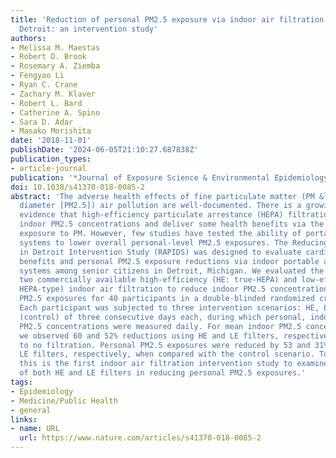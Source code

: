 ```yaml
---
title: 'Reduction of personal PM2.5 exposure via indoor air filtration systems in
  Detroit: an intervention study'
authors:
- Melissa M. Maestas
- Robert D. Brook
- Rosemary A. Ziemba
- Fengyao Li
- Ryan C. Crane
- Zachary M. Klaver
- Robert L. Bard
- Catherine A. Spino
- Sara D. Adar
- Masako Morishita
date: '2018-11-01'
publishDate: '2024-06-05T21:10:27.687838Z'
publication_types:
- article-journal
publication: '*Journal of Exposure Science & Environmental Epidemiology 2018 29:4*'
doi: 10.1038/s41370-018-0085-2
abstract: 'The adverse health effects of fine particulate matter (PM &lt; 2.5 μm in
  diameter [PM2.5]) air pollution are well-documented. There is a growing body of
  evidence that high-efficiency particulate arrestance (HEPA) filtration can reduce
  indoor PM2.5 concentrations and deliver some health benefits via the reduction of
  exposure to PM. However, few studies have tested the ability of portable air filtration
  systems to lower overall personal-level PM2.5 exposures. The Reducing Air Pollution
  in Detroit Intervention Study (RAPIDS) was designed to evaluate cardiovascular health
  benefits and personal PM2.5 exposure reductions via indoor portable air filtration
  systems among senior citizens in Detroit, Michigan. We evaluated the utility of
  two commercially available high-efficiency (HE: true-HEPA) and low-efficiency (LE:
  HEPA-type) indoor air filtration to reduce indoor PM2.5 concentrations and personal
  PM2.5 exposures for 40 participants in a double-blinded randomized crossover intervention.
  Each participant was subjected to three intervention scenarios: HE, LE, or no filter
  (control) of three consecutive days each, during which personal, indoor, and outdoor
  PM2.5 concentrations were measured daily. For mean indoor PM2.5 concentrations,
  we observed 60 and 52% reductions using HE and LE filters, respectively, relative
  to no filtration. Personal PM2.5 exposures were reduced by 53 and 31% using HE and
  LE filters, respectively, when compared with the control scenario. To our knowledge,
  this is the first indoor air filtration intervention study to examine the effectiveness
  of both HE and LE filters in reducing personal PM2.5 exposures.'
tags:
- Epidemiology
- Medicine/Public Health
- general
links:
- name: URL
  url: https://www.nature.com/articles/s41370-018-0085-2
---
```


